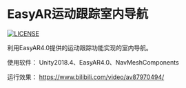 # EasyAR运动跟踪室内导航
[![LICENSE](https://img.shields.io/badge/license-Anti%20996-blue.svg)](https://github.com/996icu/996.ICU/blob/master/LICENSE)

利用EasyAR4.0提供的运动跟踪功能实现的室内导航。

使用软件：
Unity2018.4、EasyAR4.0、NavMeshComponents

运行效果：
https://www.bilibili.com/video/av87970494/
